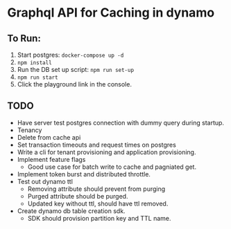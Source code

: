 # Graphql API for Caching in dynamo

## To Run:
1. Start postgres: `docker-compose up -d`
2. `npm install`
3. Run the DB set up script: `npm run set-up`
5. `npm run start`
6. Click the playground link in the console.

## TODO
- Have server test postgres connection with dummy query during startup.
- Tenancy
- Delete from cache api
- Set transaction timeouts and request times on postgres
- Write a cli for tenant provisioning and application provisioning.
- Implement feature flags
    - Good use case for batch write to cache and pagniated get.
- Implement token burst and distributed throttle.
- Test out dynamo ttl
    - Removing attribute should prevent from purging
    - Purged attribute should be purged.
    - Updated key without ttl, should have ttl removed.
- Create dynamo db table creation sdk.
    - SDK should provision partition key and TTL name.